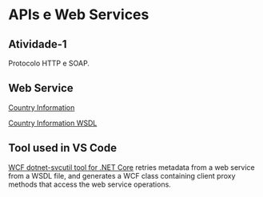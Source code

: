 # APIs e Web Services

## Atividade-1

Protocolo HTTP e SOAP.

## Web Service

[Country Information](http://webservices.oorsprong.org/websamples.countryinfo/CountryInfoService.wso)

[Country Information WSDL](http://webservices.oorsprong.org/websamples.countryinfo/CountryInfoService.wso?wsdl)

## Tool used in VS Code

[WCF dotnet-svcutil tool for .NET Core](https://learn.microsoft.com/en-us/dotnet/core/additional-tools/dotnet-svcutil-guide?tabs=dotnetsvcutil2x) retries metadata from a web service from a WSDL file, and generates a WCF class containing client proxy methods that access the web service operations.
